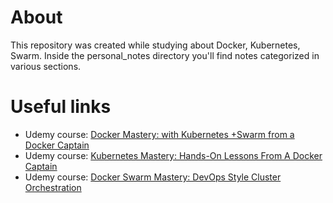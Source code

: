 # About
This repository was created while studying about Docker, Kubernetes, Swarm. Inside the personal_notes directory you'll find notes categorized in various sections.

# Useful links
- Udemy course: [Docker Mastery: with Kubernetes +Swarm from a Docker Captain
](https://www.udemy.com/course/docker-mastery/)
- Udemy course: [Kubernetes Mastery: Hands-On Lessons From A Docker Captain
](https://www.udemy.com/course/kubernetesmastery/)
- Udemy course: [Docker Swarm Mastery: DevOps Style Cluster Orchestration
](https://www.udemy.com/course/docker-swarm-mastery/)